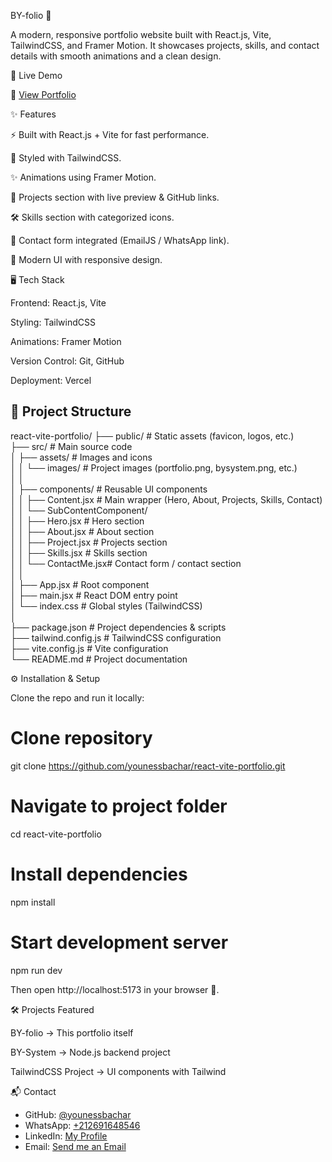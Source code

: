 BY-folio 🎨

A modern, responsive portfolio website built with React.js, Vite, TailwindCSS, and Framer Motion.
It showcases projects, skills, and contact details with smooth animations and a clean design.

🚀 Live Demo

🔗 [View Portfolio](https://by-folio.vercel.app/)

✨ Features

⚡ Built with React.js + Vite for fast performance.

🎨 Styled with TailwindCSS.

✨ Animations using Framer Motion.

📂 Projects section with live preview & GitHub links.

🛠️ Skills section with categorized icons.

📩 Contact form integrated (EmailJS / WhatsApp link).

🌙 Modern UI with responsive design.

🖥️ Tech Stack

Frontend: React.js, Vite

Styling: TailwindCSS

Animations: Framer Motion

Version Control: Git, GitHub

Deployment: Vercel

## 📂 Project Structure

react-vite-portfolio/
├── public/                  # Static assets (favicon, logos, etc.)                                                                                                          
├── src/                     # Main source code                                                                                                                              
│   ├── assets/              # Images and icons                                                                                                                              
│   │   └── images/          # Project images (portfolio.png, bysystem.png, etc.)                                                                                            
│   │                                                                                                                                                                        
│   ├── components/          # Reusable UI components                                                                                                                        
│   │   ├── Content.jsx      # Main wrapper (Hero, About, Projects, Skills, Contact)                                                                                                                                                                                                                                                                     
│   │   └── SubContentComponent/                                                                                                                                             
│   │       ├── Hero.jsx     # Hero section                                                                                                                                  
│   │       ├── About.jsx    # About section                                                                                                                                 
│   │       ├── Project.jsx  # Projects section                                                                                                                              
│   │       ├── Skills.jsx   # Skills section                                                                                                                                
│   │       └── ContactMe.jsx# Contact form / contact section                                                                                                                
│   │                                                                                                                                                                        
│   ├── App.jsx              # Root component                                                                                                                                
│   ├── main.jsx             # React DOM entry point                                                                                                                         
│   └── index.css            # Global styles (TailwindCSS)                                                                                                                   
│                                                                                                                                                                            
├── package.json             # Project dependencies & scripts                                                                                                                
├── tailwind.config.js       # TailwindCSS configuration                                                                                                                     
├── vite.config.js           # Vite configuration                                                                                                                            
└── README.md                # Project documentation                                                                                                                         


⚙️ Installation & Setup

Clone the repo and run it locally:

# Clone repository
git clone https://github.com/younessbachar/react-vite-portfolio.git

# Navigate to project folder
cd react-vite-portfolio

# Install dependencies
npm install

# Start development server
npm run dev


Then open http://localhost:5173
 in your browser 🚀.

🛠️ Projects Featured

BY-folio → This portfolio itself

BY-System → Node.js backend project

TailwindCSS Project → UI components with Tailwind

📬 Contact

- GitHub: [@younessbachar](https://github.com/younessbachar)  
- WhatsApp: [+212691648546](https://wa.me/+212691648546)  
- LinkedIn: [My Profile](https://www.linkedin.com/in/youness-bachar-khir-565934316/)  
- Email: [Send me an Email](mailto:younesbchar01@gmail.com)

